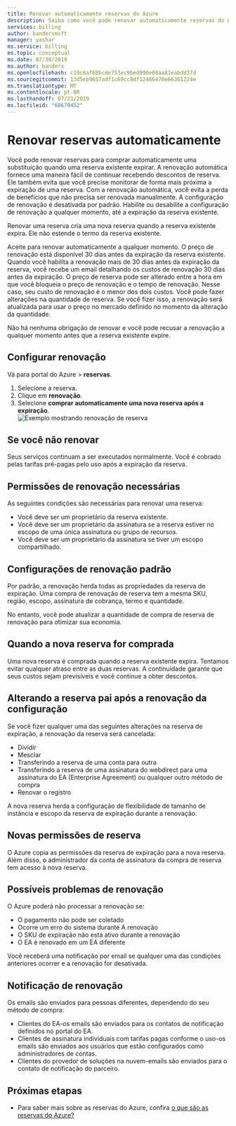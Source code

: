 ```yaml
---
title: Renovar automaticamente reservas do Azure
description: Saiba como você pode renovar automaticamente reservas do Azure para continuar a obter descontos de reserva.
services: billing
author: bandersmsft
manager: yashar
ms.service: billing
ms.topic: conceptual
ms.date: 07/30/2019
ms.author: banders
ms.openlocfilehash: c19c6af68bcde753ec9bed990e08aa81eabdd37d
ms.sourcegitcommit: 13d5eb9657adf1c69cc8df12486470e66361224e
ms.translationtype: MT
ms.contentlocale: pt-BR
ms.lasthandoff: 07/31/2019
ms.locfileid: "68679452"
---
```

# <a name="automatically-renew-reservations"></a>Renovar reservas automaticamente

Você pode renovar reservas para comprar automaticamente uma substituição quando uma reserva existente expirar. A renovação automática fornece uma maneira fácil de continuar recebendo descontos de reserva. Ele também evita que você precise monitorar de forma mais próxima a expiração de uma reserva. Com a renovação automática, você evita a perda de benefícios que não precisa ser renovada manualmente. A configuração de renovação é desativada por padrão. Habilite ou desabilite a configuração de renovação a qualquer momento, até a expiração da reserva existente.

Renovar uma reserva cria uma nova reserva quando a reserva existente expira. Ele não estende o termo da reserva existente.

Aceite para renovar automaticamente a qualquer momento. O preço de renovação está disponível 30 dias antes da expiração da reserva existente. Quando você habilita a renovação mais de 30 dias antes da expiração da reserva, você recebe um email detalhando os custos de renovação 30 dias antes da expiração. O preço de reserva pode ser alterado entre a hora em que você bloqueia o preço de renovação e o tempo de renovação. Nesse caso, seu custo de renovação é o menor dos dois custos. Você pode fazer alterações na quantidade de reserva. Se você fizer isso, a renovação será atualizada para usar o preço no mercado definido no momento da alteração da quantidade.

Não há nenhuma obrigação de renovar e você pode recusar a renovação a qualquer momento antes que a reserva existente expire.

## <a name="set-up-renewal"></a>Configurar renovação

Vá para portal do Azure > **reservas**.

1. Selecione a reserva.
2. Clique em **renovação**.
3. Selecione **comprar automaticamente uma nova reserva após a expiração**.  
  ![Exemplo mostrando renovação de reserva](./media/billing-reservation-renew/reservation-renewal.png)

## <a name="if-you-dont-renew"></a>Se você não renovar

Seus serviços continuam a ser executados normalmente. Você é cobrado pelas tarifas pré-pagas pelo uso após a expiração da reserva.

## <a name="required-renewal-permissions"></a>Permissões de renovação necessárias

As seguintes condições são necessárias para renovar uma reserva:

- Você deve ser um proprietário da reserva existente.
- Você deve ser um proprietário da assinatura se a reserva estiver no escopo de uma única assinatura ou grupo de recursos.
- Você deve ser um proprietário da assinatura se tiver um escopo compartilhado.

## <a name="default-renewal-settings"></a>Configurações de renovação padrão

Por padrão, a renovação herda todas as propriedades da reserva de expiração. Uma compra de renovação de reserva tem a mesma SKU, região, escopo, assinatura de cobrança, termo e quantidade.

No entanto, você pode atualizar a quantidade de compra de reserva de renovação para otimizar sua economia.

## <a name="when-the-new-reservation-is-purchased"></a>Quando a nova reserva for comprada

Uma nova reserva é comprada quando a reserva existente expira. Tentamos evitar qualquer atraso entre as duas reservas. A continuidade garante que seus custos sejam previsíveis e você continue a obter descontos.

## <a name="changing-parent-reservation-after-setting-renewal"></a>Alterando a reserva pai após a renovação da configuração

Se você fizer qualquer uma das seguintes alterações na reserva de expiração, a renovação da reserva será cancelada:

- Dividir
- Mesclar
- Transferindo a reserva de uma conta para outra
- Transferindo a reserva de uma assinatura do webdirect para uma assinatura do EA (Enterprise Agreement) ou qualquer outro método de compra
- Renovar o registro

A nova reserva herda a configuração de flexibilidade de tamanho de instância e escopo da reserva de expiração durante a renovação.

## <a name="new-reservation-permissions"></a>Novas permissões de reserva

O Azure copia as permissões da reserva de expiração para a nova reserva. Além disso, o administrador da conta de assinatura da compra de reserva tem acesso à nova reserva.

## <a name="potential-renewal-problems"></a>Possíveis problemas de renovação

O Azure poderá não processar a renovação se:

- O pagamento não pode ser coletado
- Ocorre um erro do sistema durante A renovação
- O SKU de expiração não está ativo durante a renovação
- O EA é renovado em um EA diferente

Você receberá uma notificação por email se qualquer uma das condições anteriores ocorrer e a renovação for desativada.

## <a name="renewal-notification"></a>Notificação de renovação

Os emails são enviados para pessoas diferentes, dependendo do seu método de compra:

- Clientes do EA-os emails são enviados para os contatos de notificação definidos no portal do EA.
- Clientes de assinatura individuais com tarifas pagas conforme o uso-os emails são enviados aos usuários que estão configurados como administradores de contas.
- Clientes do provedor de soluções na nuvem-emails são enviados para o contato de notificação do parceiro.

## <a name="next-steps"></a>Próximas etapas
- Para saber mais sobre as reservas do Azure, confira [o que são as reservas do Azure?](billing-save-compute-costs-reservations.md)
